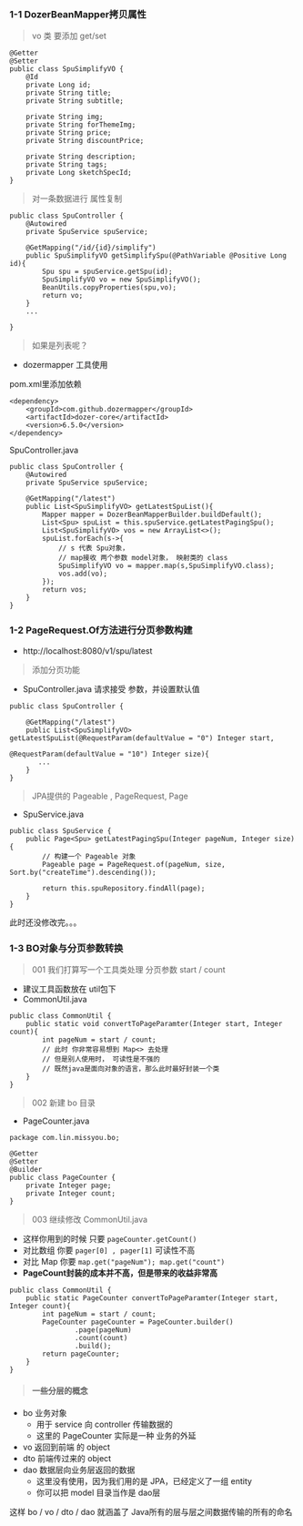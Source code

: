 ### 1-1 DozerBeanMapper拷贝属性

> vo 类 要添加 get/set

```
@Getter
@Setter
public class SpuSimplifyVO {
    @Id
    private Long id;
    private String title;
    private String subtitle;

    private String img;
    private String forThemeImg;
    private String price;
    private String discountPrice;

    private String description;
    private String tags;
    private Long sketchSpecId;
}

```

> 对一条数据进行 属性复制

```
public class SpuController {
    @Autowired
    private SpuService spuService;

    @GetMapping("/id/{id}/simplify")
    public SpuSimplifyVO getSimplifySpu(@PathVariable @Positive Long id){
        Spu spu = spuService.getSpu(id);
        SpuSimplifyVO vo = new SpuSimplifyVO();
        BeanUtils.copyProperties(spu,vo);
        return vo;
    }
    ...

}
```

> 如果是列表呢？

- dozermapper 工具使用

pom.xml里添加依赖

```
<dependency>
    <groupId>com.github.dozermapper</groupId>
    <artifactId>dozer-core</artifactId>
    <version>6.5.0</version>
</dependency>
```

SpuController.java

```
public class SpuController {
    @Autowired
    private SpuService spuService;

    @GetMapping("/latest")
    public List<SpuSimplifyVO> getLatestSpuList(){
        Mapper mapper = DozerBeanMapperBuilder.buildDefault();
        List<Spu> spuList = this.spuService.getLatestPagingSpu();
        List<SpuSimplifyVO> vos = new ArrayList<>();
        spuList.forEach(s->{
            // s 代表 Spu对象，
            // map接收 两个参数 model对象， 映射类的 class
            SpuSimplifyVO vo = mapper.map(s,SpuSimplifyVO.class);
            vos.add(vo);
        });
        return vos;
    }
}

```

### 1-2 PageRequest.Of方法进行分页参数构建

- http://localhost:8080/v1/spu/latest

> 添加分页功能

- SpuController.java 请求接受 参数，并设置默认值

```
public class SpuController {

    @GetMapping("/latest")
    public List<SpuSimplifyVO> getLatestSpuList(@RequestParam(defaultValue = "0") Integer start,
                                                @RequestParam(defaultValue = "10") Integer size){
       ...
    }
}
```

> JPA提供的 Pageable , PageRequest, Page

- SpuService.java
```
public class SpuService {
    public Page<Spu> getLatestPagingSpu(Integer pageNum, Integer size){
        // 构建一个 Pageable 对象
        Pageable page = PageRequest.of(pageNum, size, Sort.by("createTime").descending());

        return this.spuRepository.findAll(page);
    }
}
```

此时还没修改完。。。


### 1-3 BO对象与分页参数转换

> 001 我们打算写一个工具类处理 分页参数 start / count

- 建议工具函数放在 util包下
- CommonUtil.java

```
public class CommonUtil {
    public static void convertToPageParamter(Integer start, Integer count){
        int pageNum = start / count;
        // 此时 你非常容易想到 Map<> 去处理
        // 但是别人使用时， 可读性是不强的
        // 既然java是面向对象的语言，那么此时最好封装一个类
    }
}

```

> 002 新建 bo 目录

- PageCounter.java

```
package com.lin.missyou.bo;

@Getter
@Setter
@Builder
public class PageCounter {
    private Integer page;
    private Integer count;
}
```

> 003 继续修改  CommonUtil.java

- 这样你用到的时候 只要 `pageCounter.getCount()`
- 对比数组 你要 `pager[0] , pager[1]` 可读性不高
- 对比 Map 你要 `map.get("pageNum"); map.get("count")`
- **PageCount封装的成本并不高，但是带来的收益非常高**

```
public class CommonUtil {
    public static PageCounter convertToPageParamter(Integer start, Integer count){
        int pageNum = start / count;
        PageCounter pageCounter = PageCounter.builder()
                .page(pageNum)
                .count(count)
                .build();
        return pageCounter;
    }
}
```

> #### 一些分层的概念

- bo 业务对象 
    - 用于 service 向 controller 传输数据的
    - 这里的 PageCounter 实际是一种 业务的外延
- vo 返回到前端 的 object
- dto 前端传过来的 object
- dao 数据层向业务层返回的数据
    - 这里没有使用，因为我们用的是 JPA，已经定义了一组 entity
    - 你可以把 model 目录当作是 dao层

这样 bo / vo / dto / dao 就涵盖了 Java所有的层与层之间数据传输的所有的命名
